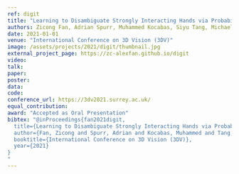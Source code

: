 ```yaml
---
ref: digit
title: "Learning to Disambiguate Strongly Interacting Hands via Probabilistic Per-pixel Part Segmentation"
authors: Zicong Fan, Adrian Spurr, Muhammed Kocabas, Siyu Tang, Michael Black, Otmar Hilliges
date: 2021-01-01
venue: "International Conference on 3D Vision (3DV)"
image: /assets/projects/2021/digit/thumbnail.jpg
external_project_page: https://zc-alexfan.github.io/digit
video: 
talk: 
paper: 
poster: 
data: 
code: 
conference_url: https://3dv2021.surrey.ac.uk/
equal_contribution: 
award: "Accepted as Oral Presentation"
bibtex: "@inProceedings{fan2021digit,
  title={Learning to Disambiguate Strongly Interacting Hands via Probabilistic Per-pixel Part Segmentation},
  author={Fan, Zicong and Spurr, Adrian and Kocabas, Muhammed and Tang, Siyu and Black, Michael and Hilliges, Otmar},
  booktitle={International Conference on 3D Vision (3DV)},
  year={2021}
}
"
---
```

